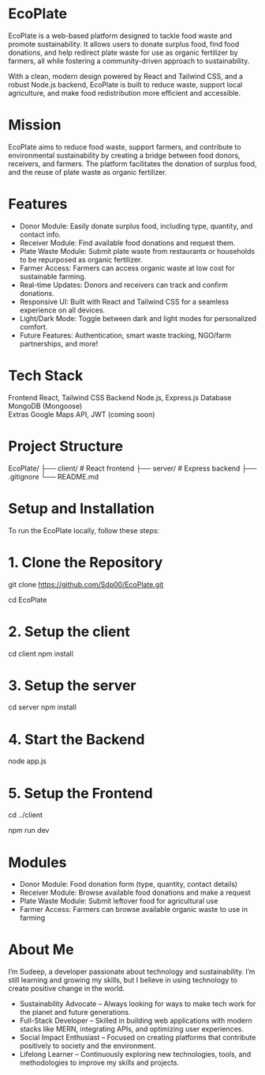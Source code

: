 # EcoPlate

EcoPlate is a web-based platform designed to tackle food waste and promote sustainability. It allows users to donate surplus food, find food donations, and help redirect plate waste for use as organic fertilizer by farmers, all while fostering a community-driven approach to sustainability.

With a clean, modern design powered by React and Tailwind CSS, and a robust Node.js backend, EcoPlate is built to reduce waste, support local agriculture, and make food redistribution more efficient and accessible.

# Mission
EcoPlate aims to reduce food waste, support farmers, and contribute to environmental sustainability by creating a bridge between food donors, receivers, and farmers. The platform facilitates the donation of surplus food, and the reuse of plate waste as organic fertilizer.

# Features
- Donor Module: Easily donate surplus food, including type, quantity, and contact info.
- Receiver Module: Find available food donations and request them.
- Plate Waste Module: Submit plate waste from restaurants or households to be repurposed as organic fertilizer.
- Farmer Access: Farmers can access organic waste at low cost for sustainable farming.
- Real-time Updates: Donors and receivers can track and confirm donations.
- Responsive UI: Built with React and Tailwind CSS for a seamless experience on all devices.
- Light/Dark Mode: Toggle between dark and light modes for personalized comfort.
- Future Features: Authentication, smart waste tracking, NGO/farm partnerships, and more!

# Tech Stack

 Frontend    React, Tailwind CSS 
 Backend     Node.js, Express.js 
 Database    MongoDB (Mongoose)  
 Extras      Google Maps API, JWT (coming soon)

# Project Structure

EcoPlate/ ├── client/ # React frontend ├── server/ # Express backend ├── .gitignore └── README.md

# Setup and Installation
To run the EcoPlate locally, follow these steps:

# 1. Clone the Repository

git clone https://github.com/Sdp00/EcoPlate.git

cd EcoPlate

# 2. Setup the client
 
cd client
npm install

# 3. Setup the server
cd server
npm install

# 4. Start the Backend

node app.js

# 5. Setup the Frontend

cd ../client

npm run dev

# Modules
- Donor Module: Food donation form (type, quantity, contact details)
- Receiver Module: Browse available food donations and make a request
- Plate Waste Module: Submit leftover food for agricultural use
- Farmer Access: Farmers can browse available organic waste to use in farming

# About Me
I’m Sudeep, a developer passionate about technology and sustainability. I’m still learning and growing my skills, but I believe in using technology to create positive change in the world.

- Sustainability Advocate – Always looking for ways to make tech work for the planet and future generations.
- Full-Stack Developer – Skilled in building web applications with modern stacks like MERN, integrating APIs, and optimizing user experiences.
- Social Impact Enthusiast – Focused on creating platforms that contribute positively to society and the environment.
- Lifelong Learner – Continuously exploring new technologies, tools, and methodologies to improve my skills and projects.
